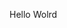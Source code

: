 Hello Wolrd

















































































































































































































































































































































































































































































































































































































































































































































































































































































































































































































































































































































































































































































































































































































































































































































































































































































































































































































































































































































































































































































































































































































































































































































































































































































































































































































































































































































































































































































































































































































































































































































































































































































































































































































































































































































































































































































































































































































































































































































































































































































































































































































































































































































































































































































































































































































































































































































































































































































































































































































































































































































































































































